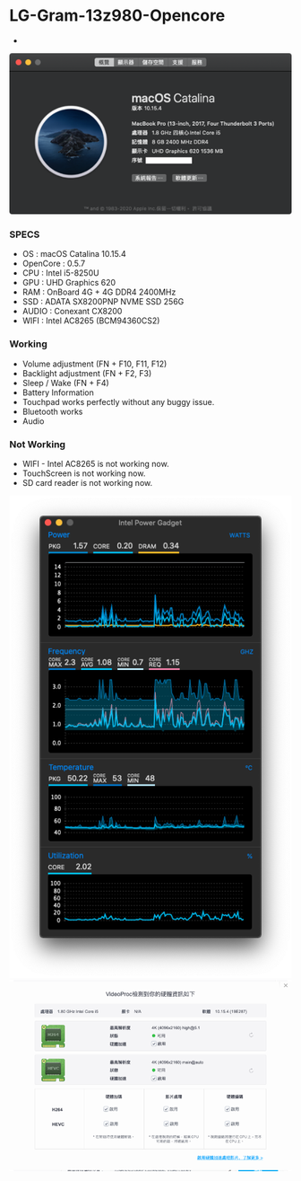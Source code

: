# LG-Gram-13z980-Opencore
-
![Hackintosh](Images/os.png)

### SPECS

+ OS : macOS Catalina 10.15.4
+ OpenCore : 0.5.7
+ CPU : Intel i5-8250U
+ GPU : UHD Graphics 620
+ RAM : OnBoard 4G + 4G DDR4 2400MHz
+ SSD : ADATA SX8200PNP NVME SSD 256G
+ AUDIO : Conexant CX8200
+ WIFI : Intel AC8265 (BCM94360CS2)

### Working
+ Volume adjustment (FN + F10, F11, F12)
+ Backlight adjustment (FN + F2, F3)
+ Sleep / Wake (FN + F4)
+ Battery Information
+ Touchpad works perfectly without any buggy issue.
+ Bluetooth works
+ Audio
### Not Working
+ WIFI - Intel AC8265 is not working now.
+ TouchScreen is not working now.
+ SD card reader is not working now.

![CPU](Images/cpu.png)
![GPU](Images/gpu.png)
